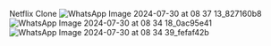 Netflix Clone 
 
![WhatsApp Image 2024-07-30 at 08 37 13_827160b8](https://github.com/user-attachments/assets/4346b9ed-5653-4570-84fb-13f1d8123413)
![WhatsApp Image 2024-07-30 at 08 34 18_0ac95e41](https://github.com/user-attachments/assets/537f38ef-701f-49d8-8a91-ec4aa475faeb)
![WhatsApp Image 2024-07-30 at 08 34 39_fefaf42b](https://github.com/user-attachments/assets/58bbfe24-6d04-4f76-833f-64d709494bd8)
